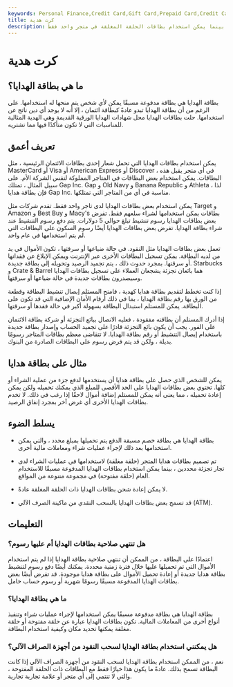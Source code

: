 ```yaml
---
keywords: Personal Finance,Credit Card,Gift Card,Prepaid Card,Credit Cards
title: كرت هدية
description: بطاقة الهدايا هي نوع من بطاقات الخصم المدفوعة مسبقًا المحملة بأموال للاستخدام المستقبلي. يمكن استخدام بطاقات الحلقة المفتوحة لدى العديد من التجار ، بينما يمكن استخدام بطاقات الحلقة المغلقة في متجر واحد فقط.
---
```


# كرت هدية
## ما هي بطاقة الهدايا؟

بطاقة الهدايا هي بطاقة مدفوعة مسبقًا يمكن لأي شخص يتم منحها له استخدامها. على الرغم من أن بطاقة الهدايا تبدو عادةً كبطاقة ائتمان ، إلا أنه لا يوجد أي دين ناتج عن استخدامها. حلت بطاقات الهدايا محل شهادات الهدايا الورقية القديمة وهي الهدية المثالية للمناسبات التي لا تكون متأكدًا فيها مما تشتريه.

## تعريف أعمق

يمكن استخدام بطاقات الهدايا التي تحمل شعار إحدى بطاقات الائتمان الرئيسية ، مثل MasterCard أو Visa أو American Express أو Discover ، في أي متجر يقبل هذه البطاقات. يمكن استخدام بعض البطاقات في المتاجر المملوكة لنفس الشركة الأم. على سبيل المثال ، تمتلك Gap Inc. Gap و Old Navy و Banana Republic و Athleta ، لذا فإن بطاقة هدايا Gap Inc. مناسبة في أي من المتاجر التي تمتلكها.

يمكن استخدام بعض بطاقات الهدايا لدى تاجر واحد فقط. تقدم شركات مثل Target و Amazon و Best Buy و Macy's بطاقات يمكن استخدامها لشراء سلعهم فقط. تفرض بعض بطاقات الهدايا رسوم تنشيط تبلغ حوالي 5 دولارات. يتم دفع رسوم التنشيط عند شراء بطاقة الهدايا. تفرض بعض بطاقات الهدايا أيضًا رسوم السكون على البطاقات التي لم يتم استخدامها في عام واحد.

تعمل بعض بطاقات الهدايا مثل النقود. في حالة ضياعها أو سرقتها ، تكون الأموال في يد من لديه البطاقة. يمكن تسجيل البطاقات الأخرى عبر الإنترنت ويمكن الإبلاغ عن فقدانها أو سرقتها. بمجرد حدوث ذلك ، يتم تجميد الرصيد وتحويله إلى بطاقة جديدة. Starbucks و Crate & Barrel هما بائعان تجزئة يشجعان العملاء على تسجيل بطاقات الهدايا وسيصدرون بطاقات جديدة في حالة ضياعها أو سرقتها.

إذا كنت تخطط لتقديم بطاقة هدايا كهدية ، فامنح المستلم إيصال تنشيط البطاقة وقطعة من الورق بها رقم بطاقة الهدايا ، بما في ذلك أرقام الأمان الإضافية التي قد تكون على البطاقة. يمكن للمستلم استبدال البطاقة بسهولة أكبر في حالة فقدها أو سرقتها.

إذا أدرك المستلم أن بطاقته مفقودة ، فعليه الاتصال ببائع التجزئة أو شركة بطاقة الائتمان على الفور. يجب أن يكون بائع التجزئة قادرًا على تجميد الحساب وإصدار بطاقة جديدة باستخدام إيصال التنشيط أو رقم بطاقة الهدايا. لا تتقاضى معظم بطاقات المتاجر رسومًا بديلة ، ولكن قد يتم فرض رسوم على البطاقات الصادرة من البنوك.

## مثال على بطاقة هدايا

يمكن للشخص الذي حصل على بطاقة هدايا أن يستخدمها لدفع جزء من عملية الشراء أو كلها. تحتوي بعض بطاقات الهدايا على الحد الأقصى للمبلغ الذي يمكنك تحميله ولكن يمكن إعادة تحميله ، مما يعني أنه يمكن للمستلم إضافة أموال لاحقًا إذا رغب في ذلك. لا تخدم بطاقات الهدايا الأخرى أي غرض آخر بمجرد إنفاق الرصيد.

## يسلط الضوء

- بطاقة الهدايا هي بطاقة خصم مسبقة الدفع يتم تحميلها بمبلغ محدد ، والتي يمكن استخدامها بعد ذلك لإجراء عمليات شراء ومعاملات مالية أخرى.

- تم تصميم بطاقات هدايا المتجر (حلقة مغلقة) لاستخدامها في عمليات الشراء لدى تجار تجزئة محددين ، بينما يمكن استخدام بطاقات الهدايا المدفوعة مسبقًا للاستخدام العام (حلقة مفتوحة) في مجموعة متنوعة من المواقع.

- لا يمكن إعادة شحن بطاقات الهدايا ذات الحلقة المغلقة عادةً.

- قد تسمح بعض بطاقات الهدايا بالسحب النقدي من ماكينة الصرف الآلي (ATM).

## التعليمات

### هل تنتهي صلاحية بطاقات الهدايا أم عليها رسوم؟

اعتمادًا على البطاقة ، من الممكن أن تنتهي صلاحية بطاقة الهدايا إذا لم يتم استخدام الأموال التي تم تحميلها عليها خلال فترة زمنية محددة. يمكنك أيضًا دفع رسوم لتنشيط بطاقة هدايا جديدة أو إعادة تحميل الأموال على بطاقة هدايا موجودة. قد تفرض أيضًا بعض بطاقات الهدايا المدفوعة مسبقًا رسومًا شهرية أو رسوم حساب خامل.

### ما هي بطاقة الهدايا؟

بطاقة الهدايا هي بطاقة مدفوعة مسبقًا يمكن استخدامها لإجراء عمليات شراء وتنفيذ أنواع أخرى من المعاملات المالية. تكون بطاقات الهدايا عبارة عن حلقة مفتوحة أو حلقة مغلقة يمكنها تحديد مكان وكيفية استخدام البطاقة.

### هل يمكنني استخدام بطاقة الهدايا لسحب النقود من أجهزة الصراف الآلي؟

نعم ، من الممكن استخدام بطاقة الهدايا لسحب النقود من أجهزة الصراف الآلي إذا كانت البطاقة تسمح بذلك. عادةً ما يكون هذا خيارًا فقط مع البطاقات ذات الحلقة المفتوحة ، والتي لا تنتمي إلى أي متجر أو علامة تجارية تجارية.

